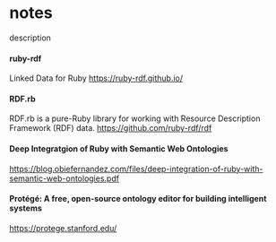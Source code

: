 # notes

description

#### ruby-rdf

Linked Data for Ruby
https://ruby-rdf.github.io/

#### RDF.rb

RDF.rb is a pure-Ruby library for working with Resource Description Framework (RDF) data.
https://github.com/ruby-rdf/rdf

#### Deep Integratgion of Ruby with Semantic Web Ontologies

https://blog.obiefernandez.com/files/deep-integration-of-ruby-with-semantic-web-ontologies.pdf

#### Protégé: A free, open-source ontology editor for building intelligent systems

https://protege.stanford.edu/
